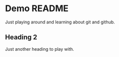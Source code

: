 # Demo README
Just playing around and learning about git and github.

## Heading 2

Just another heading to play with.